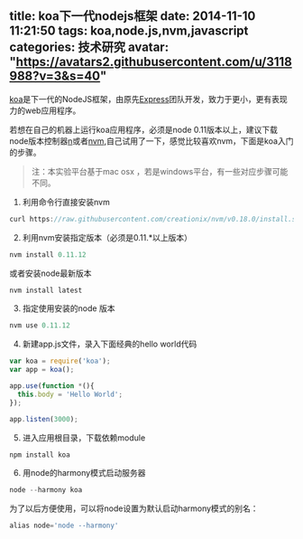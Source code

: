 title: koa下一代nodejs框架
date: 2014-11-10 11:21:50
tags: koa,node.js,nvm,javascript
categories: 技术研究
avatar: "https://avatars2.githubusercontent.com/u/3118988?v=3&s=40"
---
[koa](http://koajs.com)是下一代的NodeJS框架，由原先[Express](http://expressjs.com/)团队开发，致力于更小，更有表现力的web应用程序。

若想在自己的机器上运行koa应用程序，必须是node 0.11版本以上，建议下载node版本控制器[n](https://github.com/visionmedia/n)或者[nvm](https://github.com/creationix/nvm),自己试用了一下，感觉比较喜欢nvm，下面是koa入门的步骤。

> 注：本实验平台基于mac osx ，若是windows平台，有一些对应步骤可能不同。

<!--more-->

1. 利用命令行直接安装nvm
```javascript
curl https://raw.githubusercontent.com/creationix/nvm/v0.18.0/install.sh | bash
```

2. 利用nvm安装指定版本（必须是0.11.*以上版本）
```javascript
nvm install 0.11.12
```
或者安装node最新版本
```javascript
nvm install latest
```

3. 指定使用安装的node 版本
```javascript
nvm use 0.11.12
```

4. 新建app.js文件，录入下面经典的hello world代码
```javascript
var koa = require('koa');
var app = koa();

app.use(function *(){
  this.body = 'Hello World';
});

app.listen(3000);
```

5. 进入应用根目录，下载依赖module
```javascript
npm install koa
```

6. 用node的harmony模式启动服务器
```javascript
node --harmony koa
```
为了以后方便使用，可以将node设置为默认启动harmony模式的别名：
```javascript
alias node='node --harmony'
```




    
